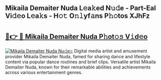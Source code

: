 ## Mikaila Demaiter Nuda L𝚎a𝚔ed N𝚞𝚍e - Part-Eal Vi𝚍𝚎o L𝚎a𝚔s - H𝚘𝚝 O𝚗𝚕yf𝚊ns P𝚑𝚘tos XJhFz

# <h2><a href="http://kf59kb.oniu.top/?m=Mikaila+Demaiter+Nuda">🔗👉 🔴 Mikaila Demaiter Nuda P𝚑ot𝚘𝚜 V𝚒d𝚎o</a></h2>

[![Mikaila Demaiter Nuda Nu𝚍e𝚜](https://i.imgur.com/0qMVB7G.gif)](http://kf59kb.oniu.top/?m=Mikaila+Demaiter+Nuda)
Digital media artist and amusement provider Mikaila Demaiter Nuda, famed for sharing dance and lifestyle content via popular dance routines and brief clips. Versatile artist Mikaila Demaiter Nuda, known for their remarkable abilities and achievements across various entertainment genres.  
